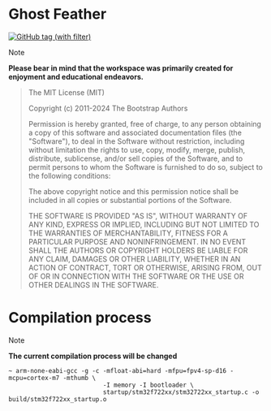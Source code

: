 # Ghost Feather

[![GitHub tag (with filter)](https://img.shields.io/github/v/tag/PanBabinicz/ghost-feather?style=plastic&label=latest)](https://github.com/PanBabinicz/ghost-feather/releases/latest)

> [!NOTE]
> **Please bear in mind that the workspace was primarily created for enjoyment
> and educational endeavors.**

> The MIT License (MIT)
>
> Copyright (c) 2011-2024 The Bootstrap Authors
>
> Permission is hereby granted, free of charge, to any person obtaining a copy
> of this software and associated documentation files (the "Software"), to deal
> in the Software without restriction, including without limitation the rights
> to use, copy, modify, merge, publish, distribute, sublicense, and/or sell
> copies of the Software, and to permit persons to whom the Software is
> furnished to do so, subject to the following conditions:
>
> The above copyright notice and this permission notice shall be included in
> all copies or substantial portions of the Software.
>
> THE SOFTWARE IS PROVIDED "AS IS", WITHOUT WARRANTY OF ANY KIND, EXPRESS OR
> IMPLIED, INCLUDING BUT NOT LIMITED TO THE WARRANTIES OF MERCHANTABILITY,
> FITNESS FOR A PARTICULAR PURPOSE AND NONINFRINGEMENT. IN NO EVENT SHALL THE
> AUTHORS OR COPYRIGHT HOLDERS BE LIABLE FOR ANY CLAIM, DAMAGES OR OTHER
> LIABILITY, WHETHER IN AN ACTION OF CONTRACT, TORT OR OTHERWISE, ARISING FROM,
> OUT OF OR IN CONNECTION WITH THE SOFTWARE OR THE USE OR OTHER DEALINGS IN
> THE SOFTWARE.

# Compilation process

> [!NOTE]
> **The current compilation process will be changed**

```console
~ arm-none-eabi-gcc -g -c -mfloat-abi=hard -mfpu=fpv4-sp-d16 -mcpu=cortex-m7 -mthumb \
                          -I memory -I bootloader \
                          startup/stm32f722xx/stm32722xx_startup.c -o build/stm32f722xx_startup.o
```
